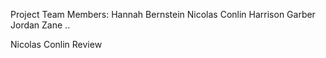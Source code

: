 Project Team Members: 
Hannah Bernstein 
Nicolas Conlin
Harrison Garber
Jordan Zane ..

Nicolas Conlin Review
